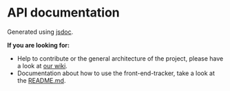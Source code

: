 # API documentation

Generated using [jsdoc](https://github.com/jsdoc3/jsdoc).

**If you are looking for:**
  * Help to contribute or the general architecture of the project, please have a look at [our wiki](https://github.com/zaproxy/front-end-tracker/wiki).
  * Documentation about how to use the front-end-tracker, take a look at the [README.md](https://github.com/zaproxy/front-end-tracker).
